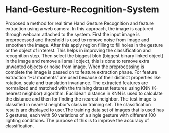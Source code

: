 # Hand-Gesture-Recognition-System
Proposed a method for real time Hand Gesture Recognition and feature extraction using a web camera. In this approach, the image is captured through webcam attached to the system. First the input image is preprocessed and threshold is used to remove noise from image and smoothen the image. After this apply region filling to fill holes in the gesture or the object of interest. This helps in improving the classification and recognition step. Then select the biggest blob (biggest binary linked object) in the image and remove all small object, this is done to remove extra unwanted objects or noise from image. When the preprocessing is complete the image is passed on to feature extraction phase. For feature extraction “HU moments” are used because of their distinct properties like rotation, scale and translation invariance. The extracted features are normalized and matched with the training dataset features using KNN (K-nearest neighbor) algorithm. Euclidean distance in KNN is used to calculate the distance and then for finding the nearest neighbor. The test image is classified in nearest neighbor’s class in training set. The classification results are displayed to user.The training data set of images that is used has 5 gestures, each with 50 variations of a single gesture with different 100 lighting conditions. The purpose of this is to improve the accuracy of classification.
